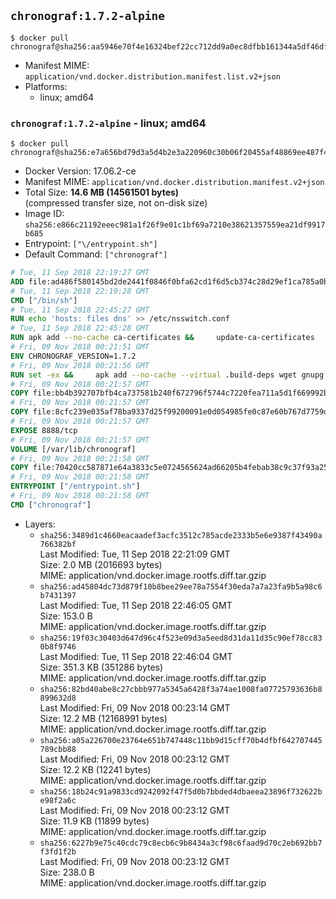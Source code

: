 ## `chronograf:1.7.2-alpine`

```console
$ docker pull chronograf@sha256:aa5946e70f4e16324bef22cc712dd9a0ec8dfbb161344a5df46df7a6757739ff
```

-	Manifest MIME: `application/vnd.docker.distribution.manifest.list.v2+json`
-	Platforms:
	-	linux; amd64

### `chronograf:1.7.2-alpine` - linux; amd64

```console
$ docker pull chronograf@sha256:e7a656bd79d3a5d4b2e3a220960c30b06f20455af48869ee487f4bbc29d87423
```

-	Docker Version: 17.06.2-ce
-	Manifest MIME: `application/vnd.docker.distribution.manifest.v2+json`
-	Total Size: **14.6 MB (14561501 bytes)**  
	(compressed transfer size, not on-disk size)
-	Image ID: `sha256:e866c21192eeec981a1f26f9e01c1bf69a7210e38621357559ea21df9917b685`
-	Entrypoint: `["\/entrypoint.sh"]`
-	Default Command: `["chronograf"]`

```dockerfile
# Tue, 11 Sep 2018 22:19:27 GMT
ADD file:ad486f580145bd2de2441f0846f0bfa62cd1f6d5cb374c28d29ef1ca785a0bbc in / 
# Tue, 11 Sep 2018 22:19:28 GMT
CMD ["/bin/sh"]
# Tue, 11 Sep 2018 22:45:27 GMT
RUN echo 'hosts: files dns' >> /etc/nsswitch.conf
# Tue, 11 Sep 2018 22:45:28 GMT
RUN apk add --no-cache ca-certificates &&     update-ca-certificates
# Fri, 09 Nov 2018 00:21:51 GMT
ENV CHRONOGRAF_VERSION=1.7.2
# Fri, 09 Nov 2018 00:21:56 GMT
RUN set -ex &&     apk add --no-cache --virtual .build-deps wget gnupg tar &&     for key in         05CE15085FC09D18E99EFB22684A14CF2582E0C5 ;     do         gpg --keyserver ha.pool.sks-keyservers.net --recv-keys "$key" ||         gpg --keyserver pgp.mit.edu --recv-keys "$key" ||         gpg --keyserver keyserver.pgp.com --recv-keys "$key" ;     done &&     wget --no-verbose https://dl.influxdata.com/chronograf/releases/chronograf-${CHRONOGRAF_VERSION}-static_linux_amd64.tar.gz.asc &&     wget --no-verbose https://dl.influxdata.com/chronograf/releases/chronograf-${CHRONOGRAF_VERSION}-static_linux_amd64.tar.gz &&     gpg --batch --verify chronograf-${CHRONOGRAF_VERSION}-static_linux_amd64.tar.gz.asc chronograf-${CHRONOGRAF_VERSION}-static_linux_amd64.tar.gz &&     mkdir -p /usr/src &&     tar -C /usr/src -xzf chronograf-${CHRONOGRAF_VERSION}-static_linux_amd64.tar.gz &&     rm -f /usr/src/chronograf-*/chronograf.conf &&     chmod +x /usr/src/chronograf-*/* &&     cp -a /usr/src/chronograf-*/* /usr/bin/ &&     rm -rf *.tar.gz* /usr/src /root/.gnupg &&     apk del .build-deps
# Fri, 09 Nov 2018 00:21:57 GMT
COPY file:bb4b392707bfb4ca737581b240f672796f5744c7220fea711a5d1f669992b912 in /usr/share/chronograf/LICENSE 
# Fri, 09 Nov 2018 00:21:57 GMT
COPY file:8cfc239e035af78ba9337d25f99200091e0d054985fe0c87e60b767d7759d99d in /usr/share/chronograf/agpl-3.0.md 
# Fri, 09 Nov 2018 00:21:57 GMT
EXPOSE 8888/tcp
# Fri, 09 Nov 2018 00:21:57 GMT
VOLUME [/var/lib/chronograf]
# Fri, 09 Nov 2018 00:21:58 GMT
COPY file:70420cc587871e64a3833c5e0724565624ad66205b4febab38c9c37f93a25e28 in /entrypoint.sh 
# Fri, 09 Nov 2018 00:21:58 GMT
ENTRYPOINT ["/entrypoint.sh"]
# Fri, 09 Nov 2018 00:21:58 GMT
CMD ["chronograf"]
```

-	Layers:
	-	`sha256:3489d1c4660eacaadef3acfc3512c785acde2333b5e6e9387f43490a766382bf`  
		Last Modified: Tue, 11 Sep 2018 22:21:09 GMT  
		Size: 2.0 MB (2016693 bytes)  
		MIME: application/vnd.docker.image.rootfs.diff.tar.gzip
	-	`sha256:ad45804dc73d879f10b8bee29ee78a7554f30eda7a7a23fa9b5a98c6b7431397`  
		Last Modified: Tue, 11 Sep 2018 22:46:05 GMT  
		Size: 153.0 B  
		MIME: application/vnd.docker.image.rootfs.diff.tar.gzip
	-	`sha256:19f03c30403d647d96c4f523e09d3a5eed8d31da11d35c90ef78cc830b8f9746`  
		Last Modified: Tue, 11 Sep 2018 22:46:04 GMT  
		Size: 351.3 KB (351286 bytes)  
		MIME: application/vnd.docker.image.rootfs.diff.tar.gzip
	-	`sha256:82bd40abe8c27cbbb977a5345a6428f3a74ae1008fa07725793636b8899632d8`  
		Last Modified: Fri, 09 Nov 2018 00:23:14 GMT  
		Size: 12.2 MB (12168991 bytes)  
		MIME: application/vnd.docker.image.rootfs.diff.tar.gzip
	-	`sha256:a05a226700e23764e651b747448c11bb9d15cff70b4dfbf642707445789cbb88`  
		Last Modified: Fri, 09 Nov 2018 00:23:12 GMT  
		Size: 12.2 KB (12241 bytes)  
		MIME: application/vnd.docker.image.rootfs.diff.tar.gzip
	-	`sha256:18b24c91a9833cd9242092f47f5d0b7bbded4dbaeea23896f732622be98f2a6c`  
		Last Modified: Fri, 09 Nov 2018 00:23:12 GMT  
		Size: 11.9 KB (11899 bytes)  
		MIME: application/vnd.docker.image.rootfs.diff.tar.gzip
	-	`sha256:6227b9e75c40cdc79c8ecb6c9b8434a3cf98c6faad9d70c2eb692bb7f3fd1f2b`  
		Last Modified: Fri, 09 Nov 2018 00:23:12 GMT  
		Size: 238.0 B  
		MIME: application/vnd.docker.image.rootfs.diff.tar.gzip
